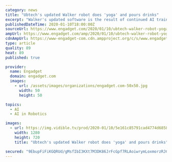```yaml
---
category: news
title: "Ubtech's updated Walker robot does 'yoga' and pours drinks"
excerpt: "Walker's updated software is the result of continued AI training on its original hardware -- including the same optical sensors ... If you haven't already, it's about time you start saving up for your robot pal. Follow all the latest news from CES 2020 here!"
publishedDateTime: 2020-01-10T18:00:00Z
sourceUrl: https://www.engadget.com/2020/01/10/ubtech-walker-robot-yoga-pouring-drinks/
ampUrl: https://www.engadget.com/amp/2020/01/10/ubtech-walker-robot-yoga-pouring-drinks/
cdnAmpUrl: https://www-engadget-com.cdn.ampproject.org/c/s/www.engadget.com/amp/2020/01/10/ubtech-walker-robot-yoga-pouring-drinks/
type: article
quality: 89
heat: 89
published: true

provider:
  name: Engadget
  domain: engadget.com
  images:
    - url: /assets/images/organizations/engadget.com-50x50.jpg
      width: 50
      height: 50

topics:
  - AI
  - AI in Robotics

images:
  - url: https://img.vidible.tv/prod/2020-01/10/5e161c85791cad4774d68586/5e18b3342e50cc3257502b58_o_U_v1.jpg
    width: 1280
    height: 720
    title: "Ubtech's updated Walker robot does 'yoga' and pours drinks"

secured: "9EbupFiFiKGQRUd/gMsfIbI3KXt7M3DK86JrFcGpf7RLAoiwrymLoxmorzRJCr1Lkmh9RKmShJwlRVwGo7PT/vSOpw6BMHBNy1u5dZQSMlWEi3uLLabzgW6BdtLBt9CqeqGEVpYJxeccODpfBuVsnlgtRaMVMzOI2cvZNZSQZVji0Hctt85GWoxGRC8KVh+CtOVHloIVLxRdLOI08x3gWG44PktiY3yo7CCPVsOWNTKbTU0chNpx5CNc2eMuBpV2F4zznsK+VQ1RJKMrzO/xACGVxpYivSqurH4a3cGDWfI=;Cb9X4jaX6tjyld/TMK3QqA=="
---
```


